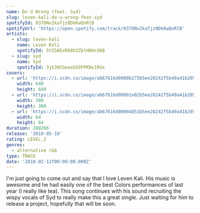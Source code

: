 ```yaml
---
name: Do U Wrong (feat. Syd)
slug: leven-kali-do-u-wrong-feat-syd
spotifyId: 037ONv2kaTjz0DkKwQnRlB
spotifyUrl: 'https://open.spotify.com/track/037ONv2kaTjz0DkKwQnRlB'
artists:
  - slug: leven-kali
    name: Leven Kali
    spotifyId: 5YZ5AExR68U3ZblH6HcO6B
  - slug: syd
    name: Syd
    spotifyId: 3jk39CGeaaSO3FPKNx1RUx
covers:
  - url: 'https://i.scdn.co/image/ab67616d0000b273b5ee28242f5b49a41b205ad3'
    width: 640
    height: 640
  - url: 'https://i.scdn.co/image/ab67616d00001e02b5ee28242f5b49a41b205ad3'
    width: 300
    height: 300
  - url: 'https://i.scdn.co/image/ab67616d00004851b5ee28242f5b49a41b205ad3'
    width: 64
    height: 64
duration: 280266
release: '2019-05-10'
rating: LEVEL_2
genres:
  - alternative r&b
type: TRACK
date: '2018-02-11T00:00:00.000Z'
---
```

I'm just going to come out and say that I love Leven Kali. His music is awesome and he
had easily one of the best Colors performances of last year (I really like tea). This
song continues with his sound recruiting the wispy vocals of Syd to really make this a
great single. Just waiting for him to release a project, hopefully that will be soon.
